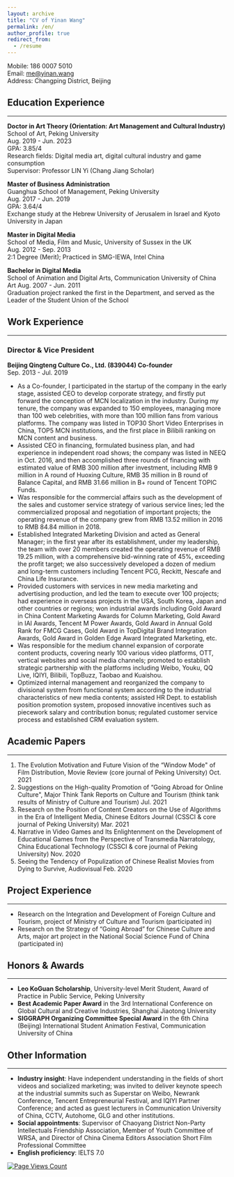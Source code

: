 ```yaml
---
layout: archive
title: "CV of Yinan Wang"
permalink: /en/
author_profile: true
redirect_from:
  - /resume
---
```


Mobile: 186 0007 5010  <br/>
Email: me@yinan.wang <br/>
Address: Changping District, Beijing

## Education Experience	
---
**Doctor in Art Theory (Orientation: Art Management and Cultural Industry)**  <br/> 
School of Art, Peking University  <br/>
Aug. 2019 - Jun. 2023  <br/>
GPA: 3.85/4  <br/>
Research fields: Digital media art, digital cultural industry and game consumption   <br/>
Supervisor: Professor LIN Yi (Chang Jiang Scholar)	

**Master of Business Administration**  <br/>
Guanghua School of Management, Peking University  <br/>
Aug. 2017 - Jun. 2019  <br/>
GPA: 3.64/4   <br/>
Exchange study at the Hebrew University of Jerusalem in Israel and Kyoto University in Japan	

**Master in Digital Media**  <br/>
School of Media, Film and Music, University of Sussex in the UK  <br/>
Aug. 2012 - Sep. 2013  <br/>
2:1 Degree (Merit); Practiced in SMG-IEWA, Intel China	

**Bachelor in Digital Media**  <br/>
School of Animation and Digital Arts, Communication University of China  <br/> 
Art	Aug. 2007 - Jun. 2011  <br/>
Graduation project ranked the first in the Department, and served as the Leader of the Student Union of the School

## Work Experience	
---
### Director & Vice President
**Beijing Qingteng Culture Co., Ltd. (839044) Co-founder**	  <br/>
Sep. 2013 - Jul. 2019 
* As a Co-founder, I participated in the startup of the company in the early stage, assisted CEO to develop corporate strategy, and firstly put forward the conception of MCN localization in the industry. During my tenure, the company was expanded to 150 employees, managing more than 100 web celebrities, with more than 100 million fans from various platforms. The company was listed in TOP30 Short Video Enterprises in China, TOP5 MCN institutions, and the first place in Bilibili ranking on MCN content and business.
* Assisted CEO in financing, formulated business plan, and had experience in independent road shows; the company was listed in NEEQ in Oct. 2016, and then accomplished three rounds of financing with estimated value of RMB 300 million after investment, including RMB 9 million in A round of Huoxing Culture, RMB 35 million in B round of Balance Capital, and RMB 31.66 million in B+ round of Tencent TOPIC Funds.
* Was responsible for the commercial affairs such as the development of the sales and customer service strategy of various service lines; led the commercialized proposal and negotiation of important projects; the operating revenue of the company grew from RMB 13.52 million in 2016 to RMB 84.84 million in 2018.
* Established Integrated Marketing Division and acted as General Manager; in the first year after its establishment, under my leadership, the team with over 20 members created the operating revenue of RMB 19.25 million, with a comprehensive bid-winning rate of 45%, exceeding the profit target; we also successively developed a dozen of medium and long-term customers including Tencent PCG, Reckitt, Nescafe and China Life Insurance.
* Provided customers with services in new media marketing and advertising production, and led the team to execute over 100 projects; had experience in overseas projects in the USA, South Korea, Japan and other countries or regions; won industrial awards including Gold Award in China Content Marketing Awards for Column Marketing, Gold Award in IAI Awards, Tencent M Power Awards, Gold Award in Annual Gold Rank for FMCG Cases, Gold Award in TopDigital Brand Integration Awards, Gold Award in Golden Edge Award Integrated Marketing, etc.
* Was responsible for the medium channel expansion of corporate content products, covering nearly 100 various video platforms, OTT, vertical websites and social media channels; promoted to establish strategic partnership with the platforms including Weibo, Youku, QQ Live, IQIYI, Bilibili, TopBuzz, Taobao and Kuaishou.
* Optimized internal management and reorganized the company to divisional system from functional system according to the industrial characteristics of new media contents; assisted HR Dept. to establish position promotion system, proposed innovative incentives such as piecework salary and contribution bonus; regulated customer service process and established CRM evaluation system.

## Academic Papers 
---
1. The Evolution Motivation and Future Vision of the “Window Mode" of Film Distribution, Movie Review (core journal of Peking University)	Oct. 2021
2. Suggestions on the High-quality Promotion of “Going Abroad for Online Culture", Major Think Tank Reports on Culture and Tourism  (think tank results of Ministry of Culture and Tourism)	Jul. 2021
3. Research on the Position of Content Creators on the Use of Algorithms in the Era of Intelligent Media, Chinese Editors Journal (CSSCI & core journal of Peking University)	Mar. 2021
4. Narrative in Video Games and Its Enlightenment on the Development of Educational Games from the Perspective of Transmedia Narratology, China Educational Technology (CSSCI & core journal of Peking University)	Nov. 2020
5. Seeing the Tendency of Populization of Chinese Realist Movies from Dying to Survive, Audiovisual	Feb. 2020

## Project Experience	
---
* Research on the Integration and Development of Foreign Culture and Tourism, project of Ministry of Culture and Tourism (participated in)
* Research on the Strategy of “Going Abroad” for Chinese Culture and Arts, major art project in the National Social Science Fund of China (participated in)

## Honors & Awards
---
* **Leo KoGuan Scholarship**, University-level Merit Student, Award of Practice in Public Service, Peking University
* **Best Academic Paper Award** in the 3rd International Conference on Global Cultural and Creative Industries, Shanghai Jiaotong University
* **SIGGRAPH Organizing Committee Special Award** in the 6th China (Beijing) International Student Animation Festival, Communication University of China

## Other Information
---
* **Industry insight**: Have independent understanding in the fields of short videos and socialized marketing; was invited to deliver keynote speech at the industrial summits such as Superstar on Weibo, Newrank Conference, Tencent Entrepreneurial Festival, and IQIYI Partner Conference; and acted as guest lecturers in Communication University of China, CCTV, Autohome, GLG and other institutions.
* **Social appointments**: Supervisor of Chaoyang District Non-Party Intellectuals Friendship Association, Member of Youth Committee of WRSA, and Director of China Cinema Editors Association Short Film Professional Committee
* **English proficiency**: IELTS 7.0

[![Page Views Count](https://badges.toozhao.com/badges/01GBQDFQPXCKDDJNDSGX3J2QDT/blue.svg)](https://badges.toozhao.com/stats/01GBQDFQPXCKDDJNDSGX3J2QDT "Get your own page views count badge on badges.toozhao.com")
